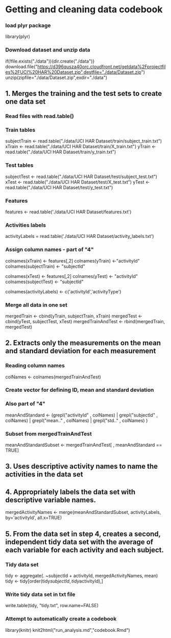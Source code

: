 # Getting and cleaning data codebook

### load plyr package
library(plyr)

### Download dataset and unzip data
if(!file.exists("./data")){dir.create("./data")}
download.file("https://d396qusza40orc.cloudfront.net/getdata%2Fprojectfiles%2FUCI%20HAR%20Dataset.zip",destfile="./data/Dataset.zip")
unzip(zipfile="./data/Dataset.zip",exdir="./data")

## 1. Merges the training and the test sets to create one data set

### Read files with read.table()
### Train tables
subjectTrain <- read.table("./data/UCI HAR Dataset/train/subject_train.txt")
xTrain <- read.table("./data/UCI HAR Dataset/train/X_train.txt")
yTrain <- read.table("./data/UCI HAR Dataset/train/y_train.txt")

### Test tables
subjectTest <- read.table("./data/UCI HAR Dataset/test/subject_test.txt")
xTest <- read.table("./data/UCI HAR Dataset/test/X_test.txt")
yTest <- read.table("./data/UCI HAR Dataset/test/y_test.txt")

### Features
features <- read.table('./data/UCI HAR Dataset/features.txt')

### Activities labels
activityLabels = read.table('./data/UCI HAR Dataset/activity_labels.txt')

### Assign column names - part of "4"
colnames(xTrain) <- features[,2] 
colnames(yTrain) <-"activityId"
colnames(subjectTrain) <- "subjectId"

colnames(xTest) <- features[,2] 
colnames(yTest) <- "activityId"
colnames(subjectTest) <- "subjectId"

colnames(activityLabels) <- c('activityId','activityType')

### Merge all data in one set
mergedTrain <- cbind(yTrain, subjectTrain, xTrain)
mergedTest <- cbind(yTest, subjectTest, xTest)
mergedTrainAndTest <- rbind(mergedTrain, mergedTest)

## 2. Extracts only the measurements on the mean and standard deviation for each measurement

### Reading column names
colNames <- colnames(mergedTrainAndTest)

### Create vector for defining ID, mean and standard deviation
### Also part of "4"
meanAndStandard <- (grepl("activityId" , colNames) | 
                      grepl("subjectId" , colNames) | 
                      grepl("mean.." , colNames) | 
                      grepl("std.." , colNames) 
)

### Subset from mergedTrainAndTest
meanAndStandardSubset <- mergedTrainAndTest[ , meanAndStandard == TRUE]

## 3. Uses descriptive activity names to name the activities in the data set
## 4. Appropriately labels the data set with descriptive variable names.
mergedActivityNames <- merge(meanAndStandardSubset, activityLabels,
                              by='activityId',
                              all.x=TRUE)


## 5. From the data set in step 4, creates a second, independent tidy data set with the average of each variable for each activity and each subject.

### Tidy data set 
tidy <- aggregate(. ~subjectId + activityId, mergedActivityNames, mean)
tidy <- tidy[order(tidy$subjectId, tidy$activityId),]

### Write tidy data set in txt file
write.table(tidy, "tidy.txt", row.name=FALSE)

### Attempt to automatically create a codebook
library(knitr)
knit2html("run_analysis.md","codebook.Rmd")
